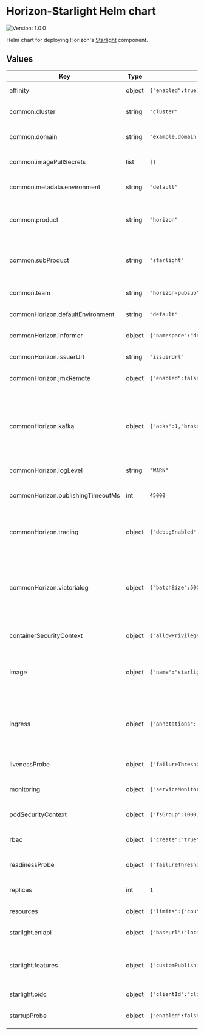 <!--
Copyright 2024 Deutsche Telekom IT GmbH

SPDX-License-Identifier: Apache-2.0
-->

# Horizon-Starlight Helm chart

![Version: 1.0.0](https://img.shields.io/badge/Version-1.0.0-informational?style=flat-square)  

Helm chart for deploying Horizon's [Starlight](https://github.com/telekom/pubsub-horizon-starlight) component.

## Values

| Key                               | Type   | Default                                                                                                                                                                            | Description                                                                                                                                                                                                 |
|-----------------------------------|--------|------------------------------------------------------------------------------------------------------------------------------------------------------------------------------------|-------------------------------------------------------------------------------------------------------------------------------------------------------------------------------------------------------------|
| affinity                          | object | `{"enabled":true}`                                                                                                                                                                 | Affinity: Configures settings related to affinity.                                                                                                                                                          |
| common.cluster                    | string | `"cluster"`                                                                                                                                                                        | Cluster: The name of the cluster where the resource is running.                                                                                                                                             |
| common.domain                     | string | `"example.domain.com"`                                                                                                                                                             | Domain: The domain under which the resource is hosted.                                                                                                                                                      |
| common.imagePullSecrets           | list   | `[]`                                                                                                                                                                               | ImagePullSecrets: Defines image pull secrets for different clusters.                                                                                                                                        |
| common.metadata.environment       | string | `"default"`                                                                                                                                                                        | Metadata environment: The environment in which the resource is deployed.                                                                                                                                    |
| common.product                    | string | `"horizon"`                                                                                                                                                                        | Main product: The main product to which the resource belongs. The product is identified as Horizon.                                                                                                         |
| common.subProduct                 | string | `"starlight"`                                                                                                                                                                      | Sub product: Subproduct of the main product Horizon. In this helm chart the subproduct is Starlight.                                                                                                        |
| common.team                       | string | `"horizon-pubsub"`                                                                                                                                                                 | Team: The team for managing and developing Horizon.                                                                                                                                                         |
| commonHorizon.defaultEnvironment  | string | `"default"`                                                                                                                                                                        | Environment: Sets the default environment.                                                                                                                                                                  |
| commonHorizon.informer            | object | `{"namespace":"default"}`                                                                                                                                                          | Informer: Specifies namespace for the informer.                                                                                                                                                             |
| commonHorizon.issuerUrl           | string | `"issuerUrl"`                                                                                                                                                                      | IssuerUrl: Sets the issuerUrl.                                                                                                                                                                              |
| commonHorizon.jmxRemote           | object | `{"enabled":false}`                                                                                                                                                                | JMX: Enables or disables JMX remote configuration.                                                                                                                                                          |
| commonHorizon.kafka               | object | `{"acks":1,"brokers":"kafka:9092","compression":{"enabled":true,"type":"snappy"},"groupId":"starlight","lingerMs":5}`                                                              | Kafka configuration: Specifies Kafka broker details for common Horizon settings, including broker addresses, groupId, linger time, acknowledgment settings, and compression options.                        |
| commonHorizon.logLevel            | string | `"WARN"`                                                                                                                                                                           | Logging: Sets the log level for general logging.                                                                                                                                                            |
| commonHorizon.publishingTimeoutMs | int    | `45000`                                                                                                                                                                            | Publishing timeout: Sets the timeout duration (in milliseconds) for the publishing process.                                                                                                                 |
| commonHorizon.tracing             | object | `{"debugEnabled":false,"jaegerCollectorBaseUrl":"http://localhost:14268","samplerProbability":"1.0"}`                                                                              | Tracing: Configures tracing settings, including debug mode, Jaeger collector base URL, and sampler probability.                                                                                             |
| commonHorizon.victorialog         | object | `{"batchSize":500,"clientId":"starlight","collectorUrl":"http://localhost:8428","countEventsInterval":60000,"enabled":false,"observationFlushInterval":60000,"samplingRate":0.05}` | Metrics - Victorialog: Controls the collection of metrics using Victorialog, specifying parameters like collector URL, clientId, batchsize, observationFlushInterval, countEventsInterval and samplingRate. |
| containerSecurityContext          | object | `{"allowPrivilegeEscalation":false,"capabilities":{"drop":["ALL"]},"privileged":false,"readOnlyRootFilesystem":true,"runAsGroup":1000,"runAsNonRoot":true,"runAsUser":1000}`       | ContainerSecurityContext: Security context set for the container.                                                                                                                                           |
| image                             | object | `{"name":"starlight","organization":"internal/example/horizon","pullPolicy":"IfNotPresent","repository":"example.devops.company.de","tag":"develop"}`                              | Image configuration for "starlight" deployment: Specifies the image details such as repository, organization, name, tag, and pull policy.                                                                   |
| ingress                           | object | `{"annotations":{},"enabled":false,"hostname":null,"isCaaS":false}`                                                                                                                | Ingress: Specifies whether ingress is enabled, sets the hostname, annotations, and indicates whether it is designed for CaaS (Container as a Service).                                                      |
| livenessProbe                     | object | `{"failureThreshold":8,"initialDelaySeconds":20,"periodSeconds":10}`                                                                                                               | LivenessProbe: Kubernetes Liveness Probe configuration.                                                                                                                                                     |
| monitoring                        | object | `{"serviceMonitor":{"enabled":true,"selector":"selector"}}`                                                                                                                        | Monitoring: ServiceMonitor configuration.                                                                                                                                                                   |
| podSecurityContext                | object | `{"fsGroup":1000,"supplementalGroups":[1000]}`                                                                                                                                     | PodSecurityContext: Security context set for the pod.                                                                                                                                                       |
| rbac                              | object | `{"create":"true","serviceAccountName":null}`                                                                                                                                      | RBAC: Configures settings related to RBAC (Role-Based Access Control).                                                                                                                                      |
| readinessProbe                    | object | `{"failureThreshold":8,"initialDelaySeconds":20,"periodSeconds":10}`                                                                                                               | ReadinessProbe: Kubernetes Readiness Probe configuration.                                                                                                                                                   |
| replicas                          | int    | `1`                                                                                                                                                                                | Deployment replicas: Sets the number of replicas for the deployment.                                                                                                                                        |
| resources                         | object | `{"limits":{"cpu":1,"memory":"500Mi"},"requests":{"cpu":"50m","memory":"200Mi"}}`                                                                                                  | Resources: Resource limits and requests.                                                                                                                                                                    |
| starlight.eniapi                  | object | `{"baseurl":"localhost:9433"}`                                                                                                                                                     | Eniapi: Configuration for internal eniapi including the base URL.                                                                                                                                           |
| starlight.features                | object | `{"customPublishingTopics":[],"publisherCheck":true,"schemaValidation":true}`                                                                                                      | Features: Configure features such as publisherCheck, schemaValidation, and customPublishingTopics.                                                                                                          |
| starlight.oidc                    | object | `{"clientId":"clientId","clientSecret":"secret","issuerUrl":"irisUrl"}`                                                                                                            | OIDC: Configuration for authentication.                                                                                                                                                                     |
| startupProbe                      | object | `{"enabled":false,"failureThreshold":75,"initialDelaySeconds":0,"periodSeconds":1}`                                                                                                | StartupProbe: Kubernetes Startup Probe configuration.                                                                                                                                                       |


